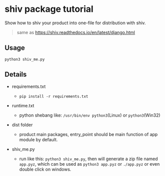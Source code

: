 # shiv package tutorial

Show how to shiv your product into one-file for distribution with shiv. 

> same as https://shiv.readthedocs.io/en/latest/django.html

## Usage

```python3 shiv_me.py```


## Details

- requirements.txt
  - `pip install -r requirements.txt`

- runtime.txt
  - python shebang like: `/usr/bin/env python3`(Linux) or `python3`(Win32)
- dist folder
  - product main packages, entry_point should be main function of app  module by default.
- shiv_me.py
  - run like this: `python3 shiv_me.py`, then will generate a zip file named `app.pyz`, which can be used as `python3 app.pyz` or `./app.pyz` or even double click on windows.
